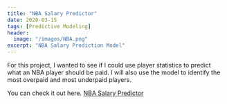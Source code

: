 ```yaml
---
title: "NBA Salary Predictor"
date: 2020-03-15
tags: [Predictive Modeling]
header:
  image: "/images/NBA.png"
excerpt: "NBA Salary Prediction Model"
---
```

For this project, I wanted to see if I could use player statistics to predict what an NBA player should be paid.  I will also use the model to identify the most overpaid and most underpaid players.

You can check it out here. <a href="http://github.com/jdp71/NBA" target="_blank">NBA Salary Predictor</a>